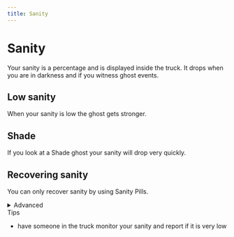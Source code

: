 ```yaml
---
title: Sanity
---
```


# Sanity

Your sanity is a percentage and is displayed inside the truck. It drops when you are in darkness and if you witness ghost events.

## Low sanity

When your sanity is low the ghost gets stronger.

## Shade

If you look at a Shade ghost your sanity will drop very quickly.

## Recovering sanity

You can only recover sanity by using Sanity Pills.

<details>
  <summary>Advanced</summary>
 
  - you lose sanity at the rate of `deltatime * ghost_sanity_strength` where all ghosts have a `ghost_sanity_strength` of 0.02 but Shade has 0.4
  - sanity can never drop below 50% in Setup Phase
  - sanity drains slower in Setup Phase (0.09 vs 0.12)
</details

## Tips

- have someone in the truck monitor your sanity and report if it is very low
